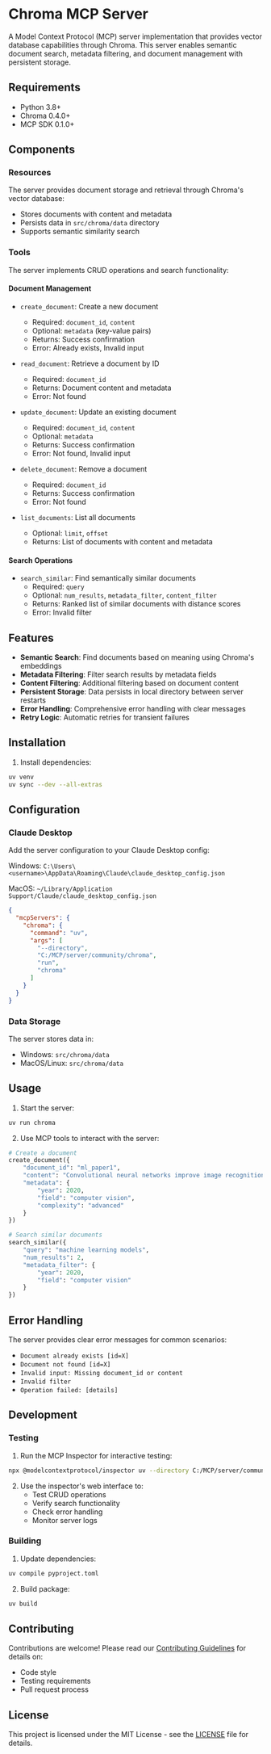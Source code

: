 # Chroma MCP Server

A Model Context Protocol (MCP) server implementation that provides vector database capabilities through Chroma. This server enables semantic document search, metadata filtering, and document management with persistent storage.

## Requirements

- Python 3.8+
- Chroma 0.4.0+
- MCP SDK 0.1.0+

## Components

### Resources
The server provides document storage and retrieval through Chroma's vector database:
- Stores documents with content and metadata
- Persists data in `src/chroma/data` directory
- Supports semantic similarity search

### Tools

The server implements CRUD operations and search functionality:

#### Document Management
- `create_document`: Create a new document
  - Required: `document_id`, `content`
  - Optional: `metadata` (key-value pairs)
  - Returns: Success confirmation
  - Error: Already exists, Invalid input

- `read_document`: Retrieve a document by ID
  - Required: `document_id`
  - Returns: Document content and metadata
  - Error: Not found

- `update_document`: Update an existing document
  - Required: `document_id`, `content`
  - Optional: `metadata`
  - Returns: Success confirmation
  - Error: Not found, Invalid input

- `delete_document`: Remove a document
  - Required: `document_id`
  - Returns: Success confirmation
  - Error: Not found

- `list_documents`: List all documents
  - Optional: `limit`, `offset`
  - Returns: List of documents with content and metadata

#### Search Operations
- `search_similar`: Find semantically similar documents
  - Required: `query`
  - Optional: `num_results`, `metadata_filter`, `content_filter`
  - Returns: Ranked list of similar documents with distance scores
  - Error: Invalid filter

## Features

- **Semantic Search**: Find documents based on meaning using Chroma's embeddings
- **Metadata Filtering**: Filter search results by metadata fields
- **Content Filtering**: Additional filtering based on document content
- **Persistent Storage**: Data persists in local directory between server restarts
- **Error Handling**: Comprehensive error handling with clear messages
- **Retry Logic**: Automatic retries for transient failures

## Installation

1. Install dependencies:
```bash
uv venv
uv sync --dev --all-extras
```

## Configuration

### Claude Desktop

Add the server configuration to your Claude Desktop config:

Windows: `C:\Users\<username>\AppData\Roaming\Claude\claude_desktop_config.json`

MacOS: `~/Library/Application Support/Claude/claude_desktop_config.json`

```json
{
  "mcpServers": {
    "chroma": {
      "command": "uv",
      "args": [
        "--directory",
        "C:/MCP/server/community/chroma",
        "run",
        "chroma"
      ]
    }
  }
}
```

### Data Storage

The server stores data in:
- Windows: `src/chroma/data`
- MacOS/Linux: `src/chroma/data`

## Usage

1. Start the server:
```bash
uv run chroma
```

2. Use MCP tools to interact with the server:

```python
# Create a document
create_document({
    "document_id": "ml_paper1",
    "content": "Convolutional neural networks improve image recognition accuracy.",
    "metadata": {
        "year": 2020,
        "field": "computer vision",
        "complexity": "advanced"
    }
})

# Search similar documents
search_similar({
    "query": "machine learning models",
    "num_results": 2,
    "metadata_filter": {
        "year": 2020,
        "field": "computer vision"
    }
})
```

## Error Handling

The server provides clear error messages for common scenarios:
- `Document already exists [id=X]`
- `Document not found [id=X]`
- `Invalid input: Missing document_id or content`
- `Invalid filter`
- `Operation failed: [details]`

## Development

### Testing

1. Run the MCP Inspector for interactive testing:
```bash
npx @modelcontextprotocol/inspector uv --directory C:/MCP/server/community/chroma run chroma
```

2. Use the inspector's web interface to:
   - Test CRUD operations
   - Verify search functionality
   - Check error handling
   - Monitor server logs

### Building

1. Update dependencies:
```bash
uv compile pyproject.toml
```

2. Build package:
```bash
uv build
```

## Contributing

Contributions are welcome! Please read our [Contributing Guidelines](CONTRIBUTING.md) for details on:
- Code style
- Testing requirements
- Pull request process

## License

This project is licensed under the MIT License - see the [LICENSE](LICENSE) file for details.
